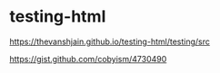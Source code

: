 # testing-html


https://thevanshjain.github.io/testing-html/testing/src


https://gist.github.com/cobyism/4730490

